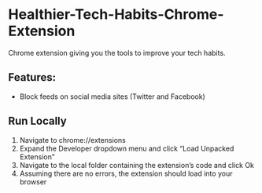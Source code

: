 # Healthier-Tech-Habits-Chrome-Extension
Chrome extension giving you the tools to improve your tech habits.

## Features:
* Block feeds on social media sites (Twitter and Facebook)


## Run Locally
1. Navigate to chrome://extensions
2. Expand the Developer dropdown menu and click “Load Unpacked Extension”
3. Navigate to the local folder containing the extension’s code and click Ok
4. Assuming there are no errors, the extension should load into your browser
